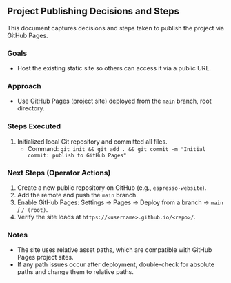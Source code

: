 ## Project Publishing Decisions and Steps

This document captures decisions and steps taken to publish the project via GitHub Pages.

### Goals
- Host the existing static site so others can access it via a public URL.

### Approach
- Use GitHub Pages (project site) deployed from the `main` branch, root directory.

### Steps Executed
1. Initialized local Git repository and committed all files.
   - Command: `git init && git add . && git commit -m "Initial commit: publish to GitHub Pages"`

### Next Steps (Operator Actions)
1. Create a new public repository on GitHub (e.g., `espresso-website`).
2. Add the remote and push the `main` branch.
3. Enable GitHub Pages: Settings → Pages → Deploy from a branch → `main` / `/ (root)`.
4. Verify the site loads at `https://<username>.github.io/<repo>/`.

### Notes
- The site uses relative asset paths, which are compatible with GitHub Pages project sites.
- If any path issues occur after deployment, double-check for absolute paths and change them to relative paths.


